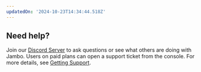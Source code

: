 ```yaml
---
updatedOn: '2024-10-23T14:34:44.518Z'
---
```


## Need help?

Join our [Discord Server](https://discord.gg/92vNTzKDGp) to ask questions or see what others are doing with Jambo. Users on paid plans can open a support ticket from the console. For more details, see [Getting Support](/docs/introduction/support).
